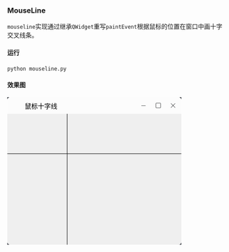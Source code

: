 ### MouseLine

`mouseline`实现通过继承`QWidget`重写`paintEvent`根据鼠标的位置在窗口中画十字交叉线条。

#### 运行
```shell
python mouseline.py
```

#### 效果图

![img.png](img.png)